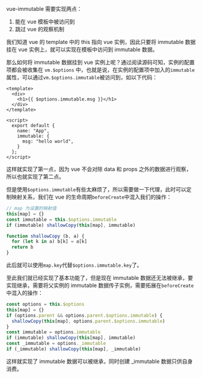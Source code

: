 vue-immutable 需要实现两点：

1. 能在 vue 模板中被访问到
2. 跳过 vue 的观察机制

我们知道 vue 的 template 中的 this 指向 vue 实例，因此只要将 immutable 数据挂在 vue 实例上，就可以实现在模板中访问到 immutable 数据。

那么如何将 immutable 数据挂到 vue 实例上呢？通过阅读源码可知，实例的配置项都会被收集在 `vm.$options` 中，也就是说，在实例的配置项中加入的`immutable`属性，可以通过`vm.$options.immutable`被访问到，如以下代码：
```vue
<template>
  <div>
    <h1>{{ $options.immutable.msg }}</h1>
  </div>
</template>

<script>
  export default {
    name: "App",
    immutable: {
      msg: "hello world",
    }
  };
</script>
```
这样就实现了第一点，因为 vue 不会对除 data 和 props 之外的数据进行观察，所以也就实现了第二点。

但是使用`$options.immutable`有些太麻烦了，所以需要做一下代理，此时可以定制映射关系，我们在 vue 的生命周期`beforeCreate`中混入我们的操作：
```js
// map 为设置的映射值
this[map] = {}
const immutable = this.$options.immutable
if (immutable) shallowCopy(this[map], immutable)

function shallowCopy (b, a) {
  for (let k in a) b[k] = a[k]
  return b
}
```
此后就可以使用`map.key`代替`$options.immutable.key`了。

至此我们就已经实现了基本功能了，但是现在 immutable 数据还无法被继承，要实现继承，需要将父实例的 immutable 数据传子实例，需要拓展在`beforeCreate`中混入的操作：
```js
const options = this.$options
this[map] = {}
if (options.parent && options.parent.$options.immutable) {
  shallowCopy(this[map], options.parent.$options.immutable)
}
const immutable = options.immutable
if (immutable) shallowCopy(this[map], immutable)
const _immutable = options._immutable
if (_immutable) shallowCopy(this[map], _immutable)
```
这样就实现了 immutable 数据可以被继承，同时创建 _immutable 数据只供自身消费。
